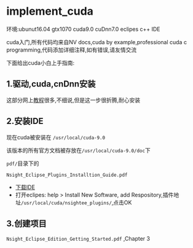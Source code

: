 # implement_cuda

环境:ubunut16.04 gtx1070 cuda9.0 cuDnn7.0 eclipes c++ IDE

cuda入门,所有代码均来自NV docs,cuda by example,professional cuda c programming,代码添加详细注释,如有错误,请友情交流

下面给出cuda小白上手指南:

## 1.驱动,cuda,cnDnn安装

这部分网上[教程](http://www.52nlp.cn/%E6%B7%B1%E5%BA%A6%E5%AD%A6%E4%B9%A0%E6%9C%8D%E5%8A%A1%E5%99%A8%E7%8E%AF%E5%A2%83%E9%85%8D%E7%BD%AE-ubuntu17-04-nvidia-gtx-1080-cuda-9-0-cudnn-7-0-tensorflow-1-3)很多,不细说,但是这一步很折腾,耐心安装

## 2.安装IDE

现在cuda被安装在 `/usr/local/cuda-9.0`

该版本的所有官方文档被存放在`/usr/local/cuda-9.0/doc`下

`pdf/`目录下的

`Nsight_Eclipse_Plugins_Installtion_Guide.pdf`

- [下载IDE](http://www.eclipse.org/downloads/download.php?file=/technology/epp/downloads/release/luna/SR2/eclipse-cpp-luna-SR2-linux-gtk-x86_64.tar.gz)
- 打开eclipes: help > Install New Software, add Respository,插件地址`/usr/local/cuda/nsightee_plugins/`,点击OK

## 3.创建项目

 `Nsight_Eclipse_Edition_Getting_Started.pdf` ,Chapter 3







